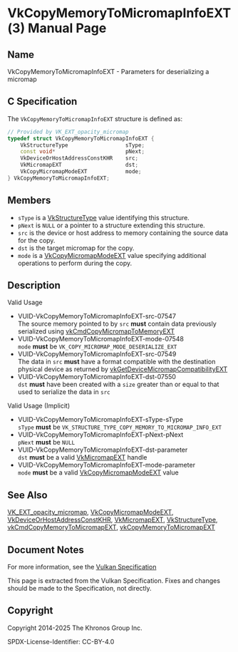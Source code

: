 # VkCopyMemoryToMicromapInfoEXT(3) Manual Page

## Name

VkCopyMemoryToMicromapInfoEXT - Parameters for deserializing a micromap



## [](#_c_specification)C Specification

The `VkCopyMemoryToMicromapInfoEXT` structure is defined as:

```c++
// Provided by VK_EXT_opacity_micromap
typedef struct VkCopyMemoryToMicromapInfoEXT {
    VkStructureType                  sType;
    const void*                      pNext;
    VkDeviceOrHostAddressConstKHR    src;
    VkMicromapEXT                    dst;
    VkCopyMicromapModeEXT            mode;
} VkCopyMemoryToMicromapInfoEXT;
```

## [](#_members)Members

- `sType` is a [VkStructureType](https://registry.khronos.org/vulkan/specs/latest/man/html/VkStructureType.html) value identifying this structure.
- `pNext` is `NULL` or a pointer to a structure extending this structure.
- `src` is the device or host address to memory containing the source data for the copy.
- `dst` is the target micromap for the copy.
- `mode` is a [VkCopyMicromapModeEXT](https://registry.khronos.org/vulkan/specs/latest/man/html/VkCopyMicromapModeEXT.html) value specifying additional operations to perform during the copy.

## [](#_description)Description

Valid Usage

- [](#VUID-VkCopyMemoryToMicromapInfoEXT-src-07547)VUID-VkCopyMemoryToMicromapInfoEXT-src-07547  
  The source memory pointed to by `src` **must** contain data previously serialized using [vkCmdCopyMicromapToMemoryEXT](https://registry.khronos.org/vulkan/specs/latest/man/html/vkCmdCopyMicromapToMemoryEXT.html)
- [](#VUID-VkCopyMemoryToMicromapInfoEXT-mode-07548)VUID-VkCopyMemoryToMicromapInfoEXT-mode-07548  
  `mode` **must** be `VK_COPY_MICROMAP_MODE_DESERIALIZE_EXT`
- [](#VUID-VkCopyMemoryToMicromapInfoEXT-src-07549)VUID-VkCopyMemoryToMicromapInfoEXT-src-07549  
  The data in `src` **must** have a format compatible with the destination physical device as returned by [vkGetDeviceMicromapCompatibilityEXT](https://registry.khronos.org/vulkan/specs/latest/man/html/vkGetDeviceMicromapCompatibilityEXT.html)
- [](#VUID-VkCopyMemoryToMicromapInfoEXT-dst-07550)VUID-VkCopyMemoryToMicromapInfoEXT-dst-07550  
  `dst` **must** have been created with a `size` greater than or equal to that used to serialize the data in `src`

Valid Usage (Implicit)

- [](#VUID-VkCopyMemoryToMicromapInfoEXT-sType-sType)VUID-VkCopyMemoryToMicromapInfoEXT-sType-sType  
  `sType` **must** be `VK_STRUCTURE_TYPE_COPY_MEMORY_TO_MICROMAP_INFO_EXT`
- [](#VUID-VkCopyMemoryToMicromapInfoEXT-pNext-pNext)VUID-VkCopyMemoryToMicromapInfoEXT-pNext-pNext  
  `pNext` **must** be `NULL`
- [](#VUID-VkCopyMemoryToMicromapInfoEXT-dst-parameter)VUID-VkCopyMemoryToMicromapInfoEXT-dst-parameter  
  `dst` **must** be a valid [VkMicromapEXT](https://registry.khronos.org/vulkan/specs/latest/man/html/VkMicromapEXT.html) handle
- [](#VUID-VkCopyMemoryToMicromapInfoEXT-mode-parameter)VUID-VkCopyMemoryToMicromapInfoEXT-mode-parameter  
  `mode` **must** be a valid [VkCopyMicromapModeEXT](https://registry.khronos.org/vulkan/specs/latest/man/html/VkCopyMicromapModeEXT.html) value

## [](#_see_also)See Also

[VK\_EXT\_opacity\_micromap](https://registry.khronos.org/vulkan/specs/latest/man/html/VK_EXT_opacity_micromap.html), [VkCopyMicromapModeEXT](https://registry.khronos.org/vulkan/specs/latest/man/html/VkCopyMicromapModeEXT.html), [VkDeviceOrHostAddressConstKHR](https://registry.khronos.org/vulkan/specs/latest/man/html/VkDeviceOrHostAddressConstKHR.html), [VkMicromapEXT](https://registry.khronos.org/vulkan/specs/latest/man/html/VkMicromapEXT.html), [VkStructureType](https://registry.khronos.org/vulkan/specs/latest/man/html/VkStructureType.html), [vkCmdCopyMemoryToMicromapEXT](https://registry.khronos.org/vulkan/specs/latest/man/html/vkCmdCopyMemoryToMicromapEXT.html), [vkCopyMemoryToMicromapEXT](https://registry.khronos.org/vulkan/specs/latest/man/html/vkCopyMemoryToMicromapEXT.html)

## [](#_document_notes)Document Notes

For more information, see the [Vulkan Specification](https://registry.khronos.org/vulkan/specs/latest/html/vkspec.html#VkCopyMemoryToMicromapInfoEXT)

This page is extracted from the Vulkan Specification. Fixes and changes should be made to the Specification, not directly.

## [](#_copyright)Copyright

Copyright 2014-2025 The Khronos Group Inc.

SPDX-License-Identifier: CC-BY-4.0